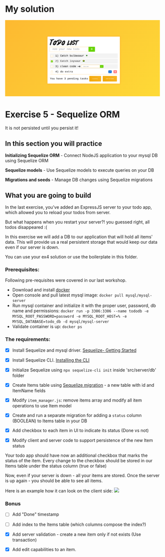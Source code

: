 
# My solution
![](./screenshot.png)

# Exercise 5 - Sequelize ORM

It is not persisted until you persist it!

## In this section you will practice

**Initializing Sequelize ORM** - Connect NodeJS application to your mysql DB using Sequelize ORM 

**Sequelize models** - Use Sequelize models to execute queries on your DB

**Migrations and seeds** - Manage DB changes using Sequelize migrations

## What you are going to build

In the last exercise, you've added an ExpressJS server to your todo app, which allowed you to reload your todos from server. 

But what happens when you restart your server?! you guessed right, all todos disappeared :( 

In this exercise we will add a DB to our application that will hold all items' data. This will provide us a real persistent storage that would keep our data even if our server is down. 

You can use your ex4 solution or use the boilerplate in this folder. 

### Prerequisites:
Following pre-requisites were covered in our last workshop. 
- Download and install [docker](https://docs.docker.com/get-docker/)
- Open console and pull latest mysql image: ```docker pull mysql/mysql-server ```
- Run mysql container and initialize it with the proper user, password, db name and permissions: ```docker run -p 3306:3306 --name tododb -e MYSQL_ROOT_PASSWORD=password -e MYSQL_ROOT_HOST=% -e MYSQL_DATABASE=todo_db -d mysql/mysql-server```
- Validate container is up: ```docker ps``` 

### The requirements:


- [X] Install Sequelize and mysql driver. [Sequelize- Getting Started](https://sequelize.org/docs/v6/getting-started/)
- [X] Install Sequelize CLI. [Installing the CLI](https://sequelize.org/docs/v6/other-topics/migrations/)
- [X] Initialize Sequelize using `npx sequelize-cli init` inside 'src/server/db' folder 
- [X] Create Items table using [Sequelize migration](https://sequelize.org/docs/v6/other-topics/migrations/#creating-the-first-model-and-migration) - a new table with id and ItemName fields
- [X] Modify `item_manager.js`: remove items array and modify all item operations to use Item model
- [X] Create and run a separate migration for adding a `status` column (BOOLEAN) to Items table in your DB
- [X] Add checkbox to each item in UI to indicate its status (Done vs not)
- [X] Modify client and server code to support persistence of the new Item status 


Your todo app should have now an additional checkbox that marks the status of the item. Every change to the checkbox should be stored in our Items table under the status column (true or false)

Now, even if your server is down - all your items are stored. Once the server is up again - you should be able to see all items.

Here is an example how it can look on the client side:
![](../assets/hw-5.gif)

### Bonus

- [ ] Add "Done" timestamp
- [ ] Add index to the Items table (which columns compose the index?) 
- [X] Add server validation - create a new item only if not exists (Use transaction)
- [X] Add edit capabilities to an item. 

